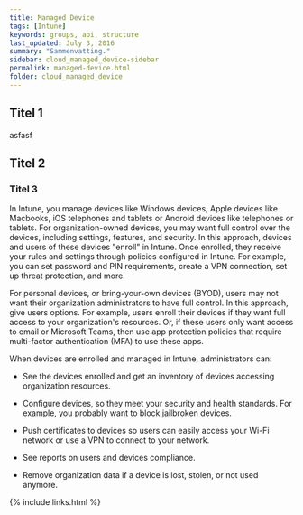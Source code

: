 ```yaml
---
title: Managed Device
tags: [Intune]
keywords: groups, api, structure
last_updated: July 3, 2016
summary: "Sammenvatting."
sidebar: cloud_managed_device-sidebar
permalink: managed-device.html
folder: cloud_managed_device
---
```


## Titel 1

asfasf

## Titel 2

### Titel 3
In Intune, you manage devices like Windows devices, Apple devices like Macbooks, iOS telephones and tablets or Android devices like telephones or tablets. For organization-owned devices, you may want full control over the devices, including settings, features, and security. In this approach, devices and users of these devices "enroll" in Intune. Once enrolled, they receive your rules and settings through policies configured in Intune. For example, you can set password and PIN requirements, create a VPN connection, set up threat protection, and more.

For personal devices, or bring-your-own devices (BYOD), users may not want their organization administrators to have full control. In this approach, give users options. For example, users enroll their devices if they want full access to your organization's resources. Or, if these users only want access to email or Microsoft Teams, then use app protection policies that require multi-factor authentication (MFA) to use these apps.

When devices are enrolled and managed in Intune, administrators can:

*   See the devices enrolled and get an inventory of devices accessing organization resources.
    
*   Configure devices, so they meet your security and health standards. For example, you probably want to block jailbroken devices.
    
*   Push certificates to devices so users can easily access your Wi-Fi network or use a VPN to connect to your network.
    
*   See reports on users and devices compliance.
    
*   Remove organization data if a device is lost, stolen, or not used anymore.


{% include links.html %}
